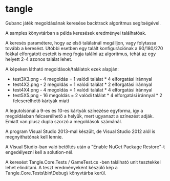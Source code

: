 # tangle

Gubanc játék megoldásának keresése backtrack algoritmus segítségével. 

A samples könyvtárban a példa keresések eredményei találhatóak. 

A keresés paramétere, hogy az első találatnál megálljon, vagy folytassa tovább a keresést. Utóbbi esetben egy talált konfigurációnak a 90/180/270 fokkal elforgatott eseteit is meg fogja találni az algoritmus, tehát az egy helyett 2-4 azonos találat lehet. 

A képeken látható megoldások/találatok ezek alapján:
- test3X3.png  - 4 megoldás = 1 valódi találat * 4 elforgatási iránnyal
- test4X2.png  - 2 megoldás = 1 valódi találat * 2 elforgatási iránnyal
- test4X4.png  - 4 megoldás = 1 valódi találat * 4 elforgatási iránnyal
- test5X5.png  - 16 megoldás = 2 valódi találat * 4 elforgatási iránnyal * 2 felcserélhető kártyák miatt

A legutolsónál a 9-es és 10-es kártyák színezése egyforma, így a megoldásban felcserélhető a helyük, mert ugyanazt a színezést adják. Emiatt van plusz dupla szorzó a megoldások számánál.

A program Visual Studio 2013-mal készült, de Visual Studio 2012 alól is megnyithatónak kell lennie.

A Visual Studio-ban való betöltés után a "Enable NuGet Package Restore"-t engedélyezni kell a solution-nél.

A keresést Tangle.Core.Tests / GameTest.cs -ben található unit tesztekkel lehet elindítani. A teszt eredményeként készülő kép a Tangle.Core.Tests\bin\Debug\ könyvtárba kerül.
